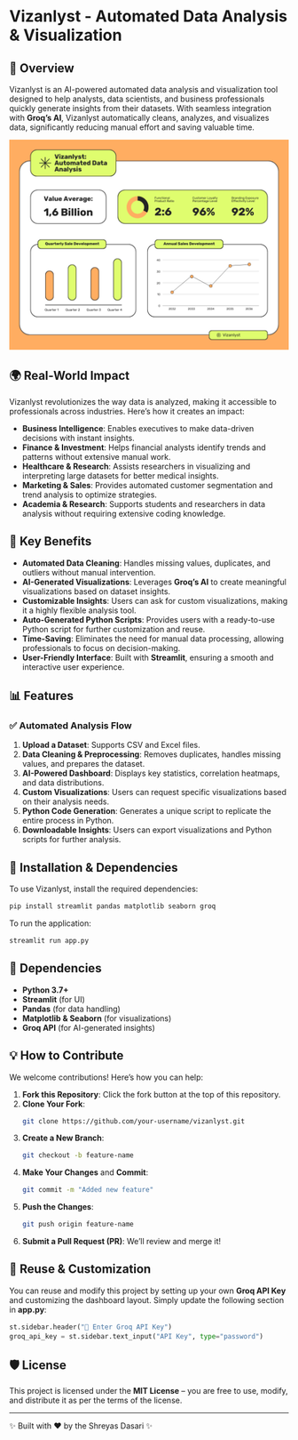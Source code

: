 # Vizanlyst - Automated Data Analysis & Visualization

## 🚀 Overview
Vizanlyst is an AI-powered automated data analysis and visualization tool designed to help analysts, data scientists, and business professionals quickly generate insights from their datasets. With seamless integration with **Groq’s AI**, Vizanlyst automatically cleans, analyzes, and visualizes data, significantly reducing manual effort and saving valuable time.

![Vizanlyst Dashboard](Vizanlyst.png)

## 🌍 Real-World Impact
Vizanlyst revolutionizes the way data is analyzed, making it accessible to professionals across industries. Here’s how it creates an impact:
- **Business Intelligence**: Enables executives to make data-driven decisions with instant insights.
- **Finance & Investment**: Helps financial analysts identify trends and patterns without extensive manual work.
- **Healthcare & Research**: Assists researchers in visualizing and interpreting large datasets for better medical insights.
- **Marketing & Sales**: Provides automated customer segmentation and trend analysis to optimize strategies.
- **Academia & Research**: Supports students and researchers in data analysis without requiring extensive coding knowledge.

## 🌟 Key Benefits
- **Automated Data Cleaning**: Handles missing values, duplicates, and outliers without manual intervention.
- **AI-Generated Visualizations**: Leverages **Groq’s AI** to create meaningful visualizations based on dataset insights.
- **Customizable Insights**: Users can ask for custom visualizations, making it a highly flexible analysis tool.
- **Auto-Generated Python Scripts**: Provides users with a ready-to-use Python script for further customization and reuse.
- **Time-Saving**: Eliminates the need for manual data processing, allowing professionals to focus on decision-making.
- **User-Friendly Interface**: Built with **Streamlit**, ensuring a smooth and interactive user experience.

## 📊 Features
### ✅ **Automated Analysis Flow**
1. **Upload a Dataset**: Supports CSV and Excel files.
2. **Data Cleaning & Preprocessing**: Removes duplicates, handles missing values, and prepares the dataset.
3. **AI-Powered Dashboard**: Displays key statistics, correlation heatmaps, and data distributions.
4. **Custom Visualizations**: Users can request specific visualizations based on their analysis needs.
5. **Python Code Generation**: Generates a unique script to replicate the entire process in Python.
6. **Downloadable Insights**: Users can export visualizations and Python scripts for further analysis.

## 🔧 Installation & Dependencies
To use Vizanlyst, install the required dependencies:
```sh
pip install streamlit pandas matplotlib seaborn groq
```
To run the application:
```sh
streamlit run app.py
```

## 📌 Dependencies
- **Python 3.7+**
- **Streamlit** (for UI)
- **Pandas** (for data handling)
- **Matplotlib & Seaborn** (for visualizations)
- **Groq API** (for AI-generated insights)

## 💡 How to Contribute
We welcome contributions! Here’s how you can help:
1. **Fork this Repository**: Click the fork button at the top of this repository.
2. **Clone Your Fork**:
    ```sh
    git clone https://github.com/your-username/vizanlyst.git
    ```
3. **Create a New Branch**:
    ```sh
    git checkout -b feature-name
    ```
4. **Make Your Changes** and **Commit**:
    ```sh
    git commit -m "Added new feature"
    ```
5. **Push the Changes**:
    ```sh
    git push origin feature-name
    ```
6. **Submit a Pull Request (PR)**: We’ll review and merge it!

## 🔄 Reuse & Customization
You can reuse and modify this project by setting up your own **Groq API Key** and customizing the dashboard layout.
Simply update the following section in **app.py**:
```python
st.sidebar.header("🔑 Enter Groq API Key")
groq_api_key = st.sidebar.text_input("API Key", type="password")
```

## 🛡️ License
This project is licensed under the **MIT License** – you are free to use, modify, and distribute it as per the terms of the license.

---

✨ Built with ❤️ by the Shreyas Dasari ✨

